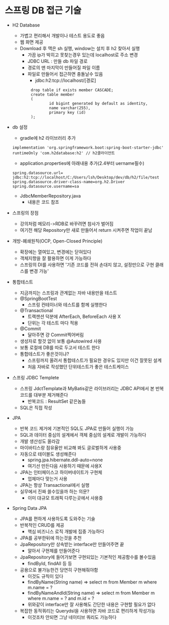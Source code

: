 # 스프링 DB 접근 기술
- H2 Database
    - 가볍고 편리해서 개발이나 테스트 용도로 좋음
    - 웹 화면 제공
    - Download 후 맥은 sh 실행, window는 설치 후 h2 찾아서 실행
        - 가끔 ip가 박히고 못찾는경우 있는데 localhost로 주소 변경
        - JDBC URL : 만들 db 파일 경로
        - 경로의 맨 마지막이 만들어질 파일 이름
        - 파일로 만들어서 접근하면 충돌날수 있음
            - jdbc:h2:tcp://localhost/[경로]
    ~~~
            drop table if exists member CASCADE;
            create table member
            (
                    id bigint generated by default as identity,
                    name varchar(255),
                    primary key (id)
            );
    ~~~
            
- db 설정
    - gradle에 h2 라이브러리 추가
    ~~~
    implementation 'org.springframework.boot:spring-boot-starter-jdbc'
	runtimeOnly 'com.h2database:h2' // h2클라이언트
    ~~~
    - application.properties에 아래내용 추가(2.4부터 uername필수)
    ~~~
    spring.datasource.url= jdbc:h2:tcp://localhost/C:/Users/lsh/Desktop/dev/db/h2/file/test
    spring.datasource.driver-class-name=org.h2.Driver
    spring.datasource.username=sa
    ~~~
        
    - JdbcMemberRepository.java
        - 내용은 코드 참조

- 스프링의 장점
    - 강의처럼 메모리->RDB로 바꾸려면 참사가 벌어짐
    - 여기전 해당 Repository만 새로 만들어서 return 시켜주면 작업이 끝남

- 개방-폐쇄원칙(OCP, Open-Closed Principle)
    - 확장에는 열여있고, 변경에는 닫혀있다
    - 객체지향을 잘 활용하면 이게 가능하다
    - 스프링의 DI를 사용하면 '기존 코드를 전혀 손대지 않고, 설정만으로 구현 클래스를 변경 가능'

- 통합테스트
    - 지금까지는 스프링과 관계없는 자바 내용만을 테스트
    - @SpringBootTest
        - 스프링 컨테이너와 테스트를 함께 실행한다
    - @Transactional
        - 트랙잰션 덕분에 AfterEach, BeforeEach 사용 X
        - 단위는 각 테스트 마다 적용
    - @Commit
        - 달아주면 걍 Commit찍어버림
    - 생성자로 할것 없이 보통 @Autowired 사용
    - 보통 로컬에 DB를 따로 두고서 테스트 한다
    - 통합테스트가 좋은것이냐?
        - 스프링까지 올려서 통합테스트가 필요한 경우도 있지만 이건 잘못된 설계
        - 처음 자바로 작성했던 단위테스트가 좋은 테스트케이스

- 스프링 JDBC Templete
    - 스프링 JdctTemplate과 MyBatis같은 라이브러리는 JDBC API에서 본 반복코드를 대부분 제거해준다
        - 반복코드 : ResultSet 같은놈들
    - SQL은 직접 작성

- JPA
    - 반복 코드 제거에 기본적인 SQL도 JPA로 만들어 실행이 가능
    - SQL과 데이터 중심의 설계에서 객체 중심의 설계로 개발이 가능하다
    - 개발 생산성도 올라감
    - 마이바티스랑 점유율만 비교해 봐도 글로벌하게 사용중
    - 자동으로 테이블도 생성해준다
        - spring.jpa.hibernate.ddl-auto=none
        - 여기선 만든다음 사용하기 때문에 사용X
    - JPA는 인터페이스고 하이버네이트가 구현체
        - 업체마다 맞는거 사용
    - JPA는 항상 Transactional에서 실행
    - 실무에서 진짜 쓸수있을까 하는 의문?
        - 이미 대규모 트래픽 다루는곳에서 사용중

- Spring Data JPA
    - JPA를 편하게 사용하도록 도와주는 기술
    - 반복적인 CRUD를 제공
        - 핵심 비즈니스 로직 개발에 집중 가능하다
    - JPA를 공부한뒤에 하는것을 추천
    - JpaRepository만 상속받는 interface만 만들어주면 끝
        - 알아서 구현체를 만들어준다
    - JpaRepository에 들어가보면 구현되있는 기본적인 제공함수를 볼수있음
        - findById, findAll 등 등
    - 공용으로 불가능한건 당연히 구현해줘야함
        - 이것도 규칙이 있다
        - findByName(String name) => select m from Member m where m.name = ?
        - findByNameAndId(String name) => select m from Member m where m.name = ? and m.id = ?
        - 위와같이 interface만 잘 사용해도 간단한 내용은 구현할 필요가 없다
    - 복잡한 동적쿼리는 Querydsl을 사용하면 자바 코드로 편리하게 작성가능
        - 이것조차 안되면 그냥 네이티브 쿼리도 가능하다

